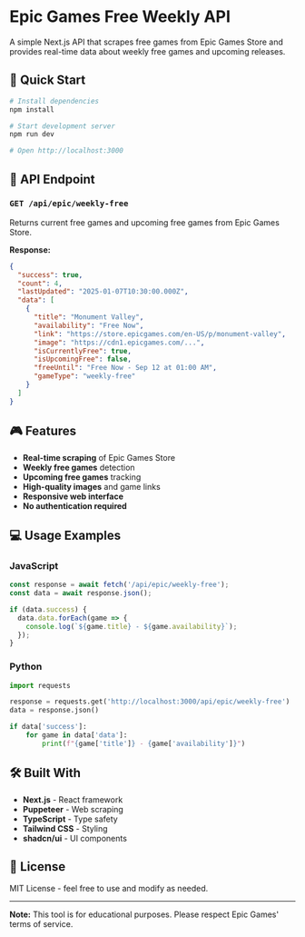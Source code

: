 # Epic Games Free Weekly API

A simple Next.js API that scrapes free games from Epic Games Store and provides real-time data about weekly free games and upcoming releases.

## 🚀 Quick Start

```bash
# Install dependencies
npm install

# Start development server
npm run dev

# Open http://localhost:3000
```

## 📡 API Endpoint

### `GET /api/epic/weekly-free`

Returns current free games and upcoming free games from Epic Games Store.

**Response:**
```json
{
  "success": true,
  "count": 4,
  "lastUpdated": "2025-01-07T10:30:00.000Z",
  "data": [
    {
      "title": "Monument Valley",
      "availability": "Free Now",
      "link": "https://store.epicgames.com/en-US/p/monument-valley",
      "image": "https://cdn1.epicgames.com/...",
      "isCurrentlyFree": true,
      "isUpcomingFree": false,
      "freeUntil": "Free Now - Sep 12 at 01:00 AM",
      "gameType": "weekly-free"
    }
  ]
}
```

## 🎮 Features

- **Real-time scraping** of Epic Games Store
- **Weekly free games** detection
- **Upcoming free games** tracking
- **High-quality images** and game links
- **Responsive web interface**
- **No authentication required**

## 💻 Usage Examples

### JavaScript
```javascript
const response = await fetch('/api/epic/weekly-free');
const data = await response.json();

if (data.success) {
  data.data.forEach(game => {
    console.log(`${game.title} - ${game.availability}`);
  });
}
```

### Python
```python
import requests

response = requests.get('http://localhost:3000/api/epic/weekly-free')
data = response.json()

if data['success']:
    for game in data['data']:
        print(f"{game['title']} - {game['availability']}")
```

## 🛠️ Built With

- **Next.js** - React framework
- **Puppeteer** - Web scraping
- **TypeScript** - Type safety
- **Tailwind CSS** - Styling
- **shadcn/ui** - UI components

## 📝 License

MIT License - feel free to use and modify as needed.

---

**Note:** This tool is for educational purposes. Please respect Epic Games' terms of service.